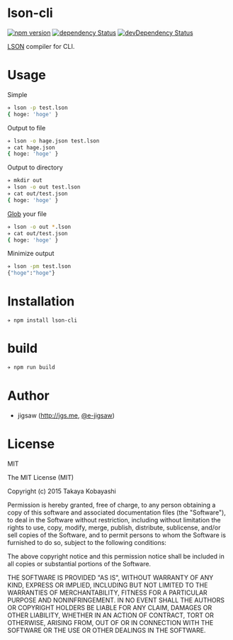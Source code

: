 lson-cli
========

 [![npm version](https://badge.fury.io/js/lson-cli.svg)](http://badge.fury.io/js/lson-cli) [![dependency Status](https://david-dm.org/e-jigsaw/lson-cli/status.svg)](https://david-dm.org/e-jigsaw/lson-cli) [![devDependency Status](https://david-dm.org/e-jigsaw/lson-cli/dev-status.svg)](https://david-dm.org/e-jigsaw/lson-cli#info=devDependencies)

[LSON](https://github.com/gkovacs/lson) compiler for CLI.

# Usage

Simple

```sh
✈ lson -p test.lson
{ hoge: 'hoge' }
```

Output to file

```sh
✈ lson -o hage.json test.lson
✈ cat hage.json
{ hoge: 'hoge' }
```

Output to directory

```sh
✈ mkdir out
✈ lson -o out test.lson
✈ cat out/test.json
{ hoge: 'hoge' }
```

[Glob](https://github.com/isaacs/node-glob) your file

```sh
✈ lson -o out *.lson
✈ cat out/test.json
{ hoge: 'hoge' }
```

Minimize output

```sh
✈ lson -pm test.lson
{"hoge":"hoge"}
```

# Installation

```
✈ npm install lson-cli
```

# build

```sh
✈ npm run build
```

# Author

* jigsaw (http://jgs.me, [@e-jigsaw](https://github.com/e-jigsaw))

# License

MIT

The MIT License (MIT)

Copyright (c) 2015 Takaya Kobayashi

Permission is hereby granted, free of charge, to any person obtaining a copy of this software and associated documentation files (the "Software"), to deal in the Software without restriction, including without limitation the rights to use, copy, modify, merge, publish, distribute, sublicense, and/or sell copies of the Software, and to permit persons to whom the Software is furnished to do so, subject to the following conditions:

The above copyright notice and this permission notice shall be included in all copies or substantial portions of the Software.

THE SOFTWARE IS PROVIDED "AS IS", WITHOUT WARRANTY OF ANY KIND, EXPRESS OR IMPLIED, INCLUDING BUT NOT LIMITED TO THE WARRANTIES OF MERCHANTABILITY, FITNESS FOR A PARTICULAR PURPOSE AND NONINFRINGEMENT. IN NO EVENT SHALL THE AUTHORS OR COPYRIGHT HOLDERS BE LIABLE FOR ANY CLAIM, DAMAGES OR OTHER LIABILITY, WHETHER IN AN ACTION OF CONTRACT, TORT OR OTHERWISE, ARISING FROM, OUT OF OR IN CONNECTION WITH THE SOFTWARE OR THE USE OR OTHER DEALINGS IN THE SOFTWARE.
